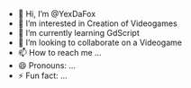 - 👋 Hi, I’m @YexDaFox
- 👀 I’m interested in Creation of Videogames
- 🌱 I’m currently learning GdScript
- 💞️ I’m looking to collaborate on a Videogame
- 📫 How to reach me ...
- 😄 Pronouns: ...
- ⚡ Fun fact: ...

<!---
YexDaFox/YexDaFox is a ✨ special ✨ repository because its `README.md` (this file) appears on your GitHub profile.
You can click the Preview link to take a look at your changes.
--->
